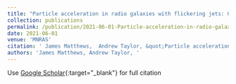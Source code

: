 ```yaml
---
title: "Particle acceleration in radio galaxies with flickering jets: GeV electrons to ultrahigh energy cosmic rays"
collection: publications
permalink: /publication/2021-06-01-Particle-acceleration-in-radio-galaxies-with-flickering-jets-GeV-electrons-to-ultrahigh-energy-cosmic-rays
date: 2021-06-01
venue: 'MNRAS'
citation: ' James Matthews,  Andrew Taylor, &quot;Particle acceleration in radio galaxies with flickering jets: GeV electrons to ultrahigh energy cosmic rays.&quot; MNRAS, 2021.'
authors: 'James Matthews, Andrew Taylor, '
---
```

Use [Google Scholar](https://scholar.google.com/scholar?q=Particle+acceleration+in+radio+galaxies+with+flickering+jets:+GeV+electrons+to+ultrahigh+energy+cosmic+rays){:target="_blank"} for full citation